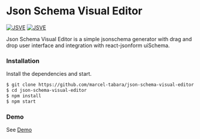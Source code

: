 # Json Schema Visual Editor

[![JSVE](https://www.dropbox.com/s/bl5tlpiiznuujob/schema.jpg?raw=1)]()
[![JSVE](https://www.dropbox.com/s/e2aq3224ob1wnrz/preview.jpg?raw=1)]()

Json Schema Visual Editor is a simple jsonschema generator with drag and drop user interface and integration with react-jsonform uiSchema.

### Installation

Install the dependencies and start.

```sh
$ git clone https://github.com/marcel-tabara/json-schema-visual-editor.git
$ cd json-schema-visual-editor
$ npm install
$ npm start
```

### Demo

See [Demo](https://jsve.just4.dev)

